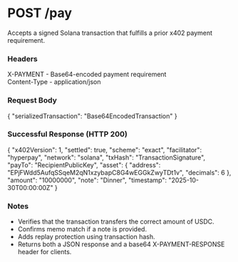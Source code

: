# POST /pay

Accepts a signed Solana transaction that fulfills a prior x402 payment requirement.

### Headers
X-PAYMENT - Base64-encoded payment requirement  
Content-Type - application/json

### Request Body
{
  "serializedTransaction": "Base64EncodedTransaction"
}

### Successful Response (HTTP 200)
{
  "x402Version": 1,
  "settled": true,
  "scheme": "exact",
  "facilitator": "hyperpay",
  "network": "solana",
  "txHash": "TransactionSignature",
  "payTo": "RecipientPublicKey",
  "asset": {
    "address": "EPjFWdd5AufqSSqeM2qN1xzybapC8G4wEGGkZwyTDt1v",
    "decimals": 6
  },
  "amount": "10000000",
  "note": "Dinner",
  "timestamp": "2025-10-30T00:00:00Z"
}

### Notes
- Verifies that the transaction transfers the correct amount of USDC.
- Confirms memo match if a note is provided.
- Adds replay protection using transaction hash.
- Returns both a JSON response and a base64 X-PAYMENT-RESPONSE header for clients.
